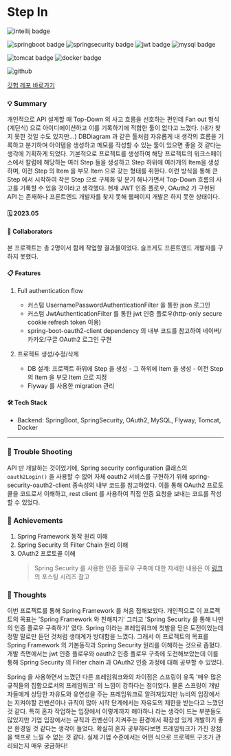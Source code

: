 # Step In

![intellij badge](https://img.shields.io/badge/IntelliJ-000000?style=flat-square&logo=IntelliJ-IDEA&logoColor=white)

![springboot badge](https://img.shields.io/badge/SpringBoot-6DB33F?style=flat-square&logo=SpringBoot&logoColor=white)
![springsecurity badge](https://img.shields.io/badge/SpringSecurity-6DB33F?style=flat-square&logo=SpringSecurity&logoColor=white)
![jwt badge](https://img.shields.io/badge/JWT-000000?style=flat-square&logo=JSONWebTokens&logoColor=white)
![mysql badge](https://img.shields.io/badge/MySQL-4479A1?style=flat-square&logo=MySQL&logoColor=white)

![tomcat badge](https://img.shields.io/badge/Tomcat-F8DC75?style=flat-square&logo=ApacheTomcat&logoColor=black)
![docker badge](https://img.shields.io/badge/Docker-2496ED?style=flat-square&logo=Docker&logoColor=white)

![github](https://img.shields.io/badge/GitHub-181717?style=for-the-badge&logo=GitHub&logoColor=white)

[깃헙 레포 바로가기](https://github.com/EarthlyZ9/Step-In)



### 💡 Summary
개인적으로 API 설계할 때 Top-Down 의 사고 흐름을 선호하는 편인데 Fan out 형식 (계단식) 으로 아이디에이션하고
이를 기록하기에 적합한 툴이 없다고 느꼈다. (내가 찾지 못한 것일 수도 있지만...) DBDiagram 과 같은 툴처럼 자유롭게
내 생각의 흐름을 기록하고 분기하며 아이템을 생성하고 메모를 작성할 수 있는 툴이 있으면 좋을 것 같다는 생각에 기획하게 되었다.
기본적으로 프로젝트를 생성하여 해당 프로젝트의 워크스페이스에서 칼럼에 해당하는 여러 Step 들을 생성하고 Step 하위에 여러개의 Item을 생성하며,
이전 Step 의 Item 을 부모 Item 으로 갖는 형태를 취한다. 이런 방식을 통해 큰 Step 에서 시작하여 작은 Step 으로 구체화 및 분기 해나가면서
Top-Down 흐름의 사고를 기록할 수 있을 것이라고 생각했다. 현재 JWT 인증 플로우, OAuth2 가 구현된 API 는 존재하나 프론트엔드 개발자를
찾지 못해 웹페이지 개발은 하지 못한 상태이다.

#### 🗓 2023.05

#### 👥 Collaborators
본 프로젝트는 총 2명이서 함께 작업할 결과물이었다. 슬프게도 프론트엔드 개발자를 구하지 못했다.


#### 📋 Features
1) Full authentication flow
   -  커스텀 UsernamePasswordAuthenticationFilter 을 통한 json 로그인
   - 커스텀 JwtAuthenticationFilter 를 통한 jwt 인증 플로우(http-only secure cookie refresh token 이용)
   - spring-boot-oauth2-client dependency 의 내부 코드를 참고하여 네이버/카카오/구글 OAuth2 로그인 구현

2) 프로젝트 생성/수정/삭제
   - DB 설계: 프로젝트 하위에 Step 을 생성 - 그 하위에 Item 을 생성 - 이전 Step 의 Item 을 부모 Item 으로 지정
   - Flyway 를 사용한 migration 관리

#### 🛠 Tech Stack
- Backend: SpringBoot, SpringSecurity, OAuth2, MySQL, Flyway, Tomcat, Docker

---

### 📌 Trouble Shooting
API 만 개발하는 것이었기에, Spring security configuration 클래스의 ```oauth2Login()``` 을 사용할 수 없어
자체 oauth2 서비스를 구현하기 위해 spring-security-oauth2-client 종속성의 내부 코드를 참고하였다. 
이를 통해 OAuth2 프로토콜을 코드로서 이해하고, rest client 를 사용하여 직접 인증 요청을 보내는 코드를 작성할 수 있었다.

### 📌 Achievements
1) Spring Framework 동작 원리 이해
2) Spring Security 의 Filter Chain 원리 이해
3) OAuth2 프로토콜 이해
   > Spring Security 를 사용한 인증 플로우 구축에 대한 자세한 내용은 이 [링크](https://notion.earthlyz9.dev/thoughts/spring-security/jwt-filter)의 포스팅 시리즈 참고
   
### 📌 Thoughts
이번 프로젝트를 통해 Spring Framework 를 처음 접해보았다. 개인적으로 이 프로젝트의 목표는 'Spring Framework 와 친해지기' 
그리고 'Spring Security 를 통해 나만의 인증 플로우 구축하기' 였다. Spring 이라는 프레임워크에 첫발을 딛은 도전이었는데
정말 말로만 듣던 것처럼 생태계가 방대함을 느꼈다. 그래서 이 프로젝트의 목표를 Spring Framework 의 기본동작과 
Spring Security 원리를 이해하는 것으로 좁혔다. 개발 측면에서는 jwt 인증 플로우와 oauth2 인증 플로우 구축에 도전해보았는데
이를 통해 Spring Security 의 Filter chain 과 OAuth2 인증 과정에 대해 공부할 수 있었다. 

Spring 을 사용하면서 느꼈던 다른 프레임워크와의 차이점은 스프링이 유독 '매우 많은 규칙들의 집합으로서의 프레임워크' 의 느낌이 강하다는
점이었다. 물론 스프링이 개발자들에게 상당한 자유도와 유연성을 주는 프레임워크로 알려져있지만 뉴비의 입장에서는 지켜야할 컨벤션이나 규칙이 많아
시작 단계에서는 자유도의 제한을 받는다고 느꼈던 것 같다. 특히 혼자 작업하는 입장에서 이렇게까지 해야하나 라는 생각이 드는 부분들도 많있지만
기업 입장에서는 규칙과 컨벤션이 지켜주는 환경에서 확장성 있게 개발하기 좋은 환경일 것 같다는 생각이 들었다. 확실히 혼자 공부하다보면
프레임워크가 가진 장점을 백프로 느낄 수 없는 것 같다. 실제 기업 수준에서는 어떤 식으로 프로젝트 구조가 관리되는지 매우 궁금하다!


